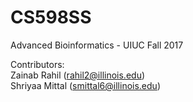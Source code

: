 # CS598SS
Advanced Bioinformatics - UIUC 
Fall 2017

Contributors:  </br>
Zainab Rahil (rahil2@illinois.edu) </br>
Shriyaa Mittal (smittal6@illinois.edu) 
